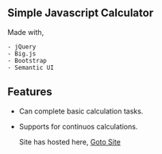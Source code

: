 ## Simple Javascript Calculator

Made with,

    - jQuery
    - Big.js
    - Bootstrap
    - Semantic UI

## Features
- Can complete basic calculation tasks.
- Supports for continuos calculations.

    Site has hosted here,
    <a href="jquerycalculator.site11.com">Goto Site</a>
    
          
         
